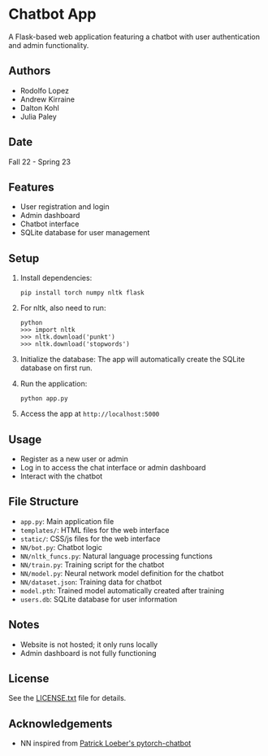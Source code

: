 # Chatbot App

A Flask-based web application featuring a chatbot with user authentication and admin functionality.

## Authors

- Rodolfo Lopez
- Andrew Kirraine
- Dalton Kohl
- Julia Paley

## Date

Fall 22 - Spring 23

## Features

- User registration and login
- Admin dashboard
- Chatbot interface
- SQLite database for user management

## Setup

1. Install dependencies:

   ```
   pip install torch numpy nltk flask
   ```

2. For nltk, also need to run:

   ```
   python
   >>> import nltk
   >>> nltk.download('punkt')
   >>> nltk.download('stopwords')
   ```

3. Initialize the database:
   The app will automatically create the SQLite database on first run.

4. Run the application:

   ```
   python app.py
   ```

5. Access the app at `http://localhost:5000`

## Usage

- Register as a new user or admin
- Log in to access the chat interface or admin dashboard
- Interact with the chatbot

## File Structure

- `app.py`: Main application file
- `templates/`: HTML files for the web interface
- `static/`: CSS/js files for the web interface
- `NN/bot.py`: Chatbot logic
- `NN/nltk_funcs.py`: Natural language processing functions
- `NN/train.py`: Training script for the chatbot
- `NN/model.py`: Neural network model definition for the chatbot
- `NN/dataset.json`: Training data for chatbot
- `model.pth`: Trained model automatically created after training
- `users.db`: SQLite database for user information

## Notes

- Website is not hosted; it only runs locally
- Admin dashboard is not fully functioning

## License

See the [LICENSE.txt](LICENSE.txt) file for details.

## Acknowledgements

- NN inspired from [Patrick Loeber's pytorch-chatbot](https://github.com/patrickloeber/pytorch-chatbot.git)
